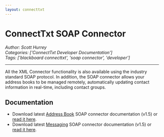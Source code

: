 ```yaml
---
layout: connecttxt
---
```

# ConnectTxt SOAP Connector
*Author: Scott Hurrey*  
*Categories: ['ConnectTxt Developer Documentation']*  
*Tags: ['blackboard connecttxt', 'soap connector', 'developer']*  
<hr />
All the XML Connector functionality is also available using the industry
standard SOAP protocol. In addition, the SOAP connector allows your address
books to be managed remotely, automatically updating contact information in
real-time, including contact groups.

## Documentation

  * Download latest [Address Book](https://www.txttools.co.uk/preloginjsp/docs/Txttools_SOAP_Addressbook_API_Documentation_1.5.pdf) SOAP connector documentation (v1.5) or [read it here](https://community.blackboard.com/docs/DOC-1184).
  * Download latest [Messaging](https://www.txttools.co.uk/preloginjsp/docs/Txttools_SOAP_Messaging_API_Documentation_1.5.pdf) SOAP connector documentation (v1.5) or [read it here](https://community.blackboard.com/docs/DOC-1183).


